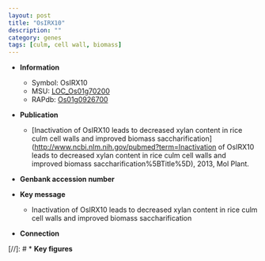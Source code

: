 ```yaml
---
layout: post
title: "OsIRX10"
description: ""
category: genes
tags: [culm, cell wall, biomass]
---
```


* **Information**  
    + Symbol: OsIRX10  
    + MSU: [LOC_Os01g70200](http://rice.plantbiology.msu.edu/cgi-bin/ORF_infopage.cgi?orf=LOC_Os01g70200)  
    + RAPdb: [Os01g0926700](http://rapdb.dna.affrc.go.jp/viewer/gbrowse_details/irgsp1?name=Os01g0926700)  

* **Publication**  
    + [Inactivation of OsIRX10 leads to decreased xylan content in rice culm cell walls and improved biomass saccharification](http://www.ncbi.nlm.nih.gov/pubmed?term=Inactivation of OsIRX10 leads to decreased xylan content in rice culm cell walls and improved biomass saccharification%5BTitle%5D), 2013, Mol Plant.

* **Genbank accession number**  

* **Key message**  
    + Inactivation of OsIRX10 leads to decreased xylan content in rice culm cell walls and improved biomass saccharification

* **Connection**  

[//]: # * **Key figures**  


